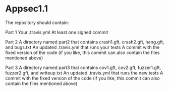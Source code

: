 # Appsec1.1

The repository should contain:

Part 1
Your .travis.yml
At least one signed commit

Part 2
A directory named part2 that contains crash1.gft, crash2.gft, hang.gft, and bugs.txt
An updated .travis.yml that runs your tests
A commit with the fixed version of the code (if you like, this commit can also contain the files mentioned above)

Part 3
A directory named part3 that contains cov1.gft, cov2.gft, fuzzer1.gft, fuzzer2.gft, and writeup.txt
An updated .travis.yml that runs the new tests
A commit with the fixed version of the code (if you like, this commit can also contain the files mentioned above)
